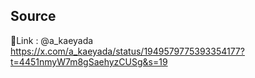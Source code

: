 ## Source

📎Link : @a_kaeyada
https://x.com/a_kaeyada/status/1949579775393354177?t=4451nmyW7m8gSaehyzCUSg&s=19
